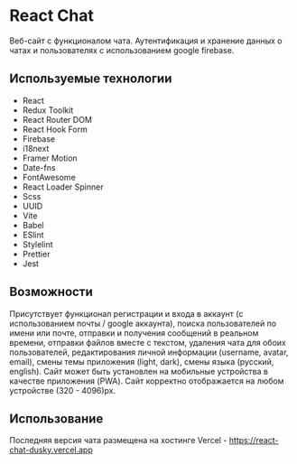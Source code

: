 # React Chat

Веб-сайт с функционалом чата. Аутентификация и хранение данных о чатах и пользователях с использованием google firebase.

## Используемые технологии

- React
- Redux Toolkit
- React Router DOM
- React Hook Form
- Firebase
- i18next
- Framer Motion
- Date-fns
- FontAwesome
- React Loader Spinner
- Scss
- UUID
- Vite
- Babel
- ESlint
- Stylelint
- Prettier
- Jest


## Возможности

Присутствует функционал регистрации и входа в аккаунт (с использованием почты / google аккаунта),
поиска пользователей по имени или почте, отправки и получения сообщений в реальном времени,
отправки файлов вместе с текстом, удаления чата для обоих пользователей, 
редактирования личной информации (username, avatar, email), смены темы приложения (light, dark), смены языка 
(русский, english). 
Сайт может быть установлен на мобильные устройства в качестве приложения (PWA).
Сайт корректно отображается на любом устройстве (320 - 4096)px.


## Использование

Последняя версия чата размещена на хостинге Vercel - https://react-chat-dusky.vercel.app
